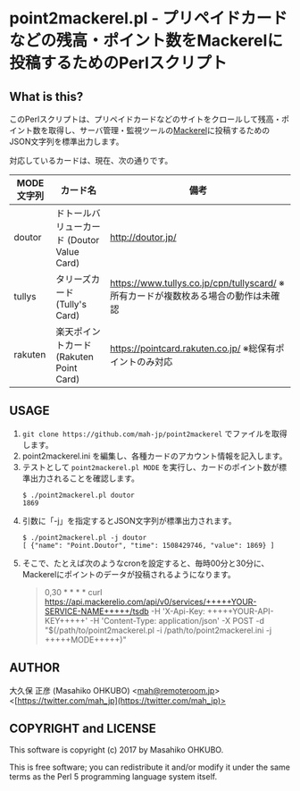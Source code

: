 # point2mackerel.pl - プリペイドカードなどの残高・ポイント数をMackerelに投稿するためのPerlスクリプト

## What is this?

このPerlスクリプトは、プリペイドカードなどのサイトをクロールして残高・ポイント数を取得し、サーバ管理・監視ツールの[Mackerel](https://mackerel.io/ja/)に投稿するためのJSON文字列を標準出力します。

対応しているカードは、現在、次の通りです。

|MODE文字列|カード名|備考|
|----|----|----|
|doutor|ドトールバリューカード (Doutor Value Card)|http://doutor.jp/|
|tullys|タリーズカード (Tully's Card)|https://www.tullys.co.jp/cpn/tullyscard/ ※所有カードが複数枚ある場合の動作は未確認|
|rakuten|楽天ポイントカード (Rakuten Point Card)|https://pointcard.rakuten.co.jp/ ※総保有ポイントのみ対応|

## USAGE

1. ``git clone https://github.com/mah-jp/point2mackerel`` でファイルを取得します。
2. point2mackerel.ini を編集し、各種カードのアカウント情報を記入します。
3. テストとして ``point2mackerel.pl MODE`` を実行し、カードのポイント数が標準出力されることを確認します。
	```
	$ ./point2mackerel.pl doutor
	1869
	```
4. 引数に「-j」を指定するとJSON文字列が標準出力されます。
	```
	$ ./point2mackerel.pl -j doutor
	[ {"name": "Point.Doutor", "time": 1508429746, "value": 1869} ]
	```
5. そこで、たとえば次のようなcronを設定すると、毎時00分と30分に、Mackerelにポイントのデータが投稿されるようになります。
	> 0,30 * * * * curl https://api.mackerelio.com/api/v0/services/+++++YOUR-SERVICE-NAME+++++/tsdb -H 'X-Api-Key: +++++YOUR-API-KEY+++++' -H 'Content-Type: application/json' -X POST -d "$(/path/to/point2mackerel.pl -i /path/to/point2mackerel.ini -j +++++MODE+++++)"

## AUTHOR

大久保 正彦 (Masahiko OHKUBO) <[mah@remoteroom.jp](mailto:mah@remoteroom.jp)> <[https://twitter.com/mah_jp](https://twitter.com/mah_jp)>

## COPYRIGHT and LICENSE

This software is copyright (c) 2017 by Masahiko OHKUBO.

This is free software; you can redistribute it and/or modify it under the same terms as the Perl 5 programming language system itself.
